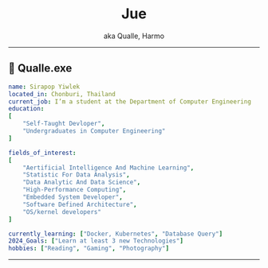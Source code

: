 <h1 align="center"> Jue </h1>
<p align="center">aka Qualle, Harmo </p>

---
<h2> 🪼&nbsp;Qualle.exe</h2>

```yaml
name: Sirapop Yiwlek
located_in: Chonburi, Thailand
current_job: I’m a student at the Department of Computer Engineering
education:
[
    "Self-Taught Devloper",
    "Undergraduates in Computer Engineering"
]

fields_of_interest:
[
    "Aertificial Intelligence And Machine Learning",
    "Statistic For Data Analysis",
    "Data Analytic And Data Science",
    "High-Performance Computing",
    "Embedded System Developer",
    "Software Defined Architecture",
    "OS/kernel developers"
]

currently_learning: ["Docker, Kubernetes", "Database Query"]
2024_Goals: ["Learn at least 3 new Technologies"]
hobbies: ["Reading", "Gaming", "Photography"]
```

---
